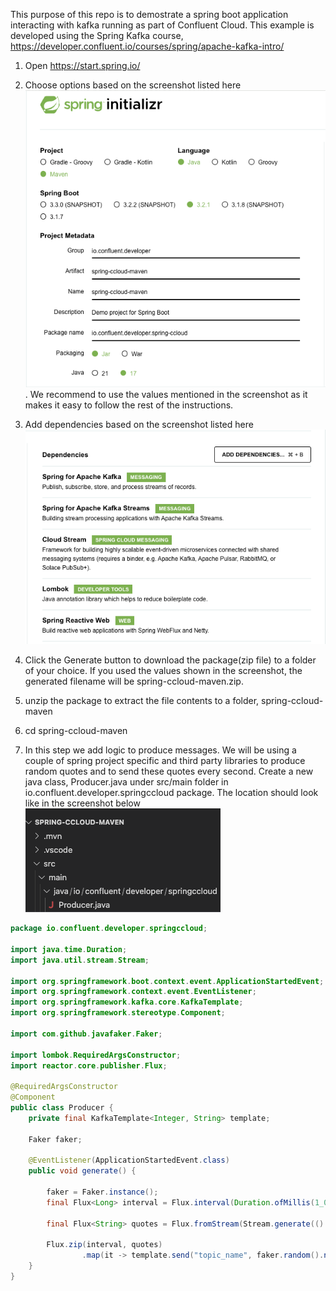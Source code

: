 This purpose of this repo is to demostrate a spring boot application interacting with kafka running as part of Confluent Cloud. This example is developed using the Spring Kafka course, https://developer.confluent.io/courses/spring/apache-kafka-intro/

1. Open https://start.spring.io/

2. Choose options based on the screenshot listed here ![image](./images/project_settings.png). We recommend to use the values mentioned in the screenshot as it makes it easy to follow the rest of the instructions.

3. Add dependencies based on the screenshot listed here ![image](./images/dependencies.png)

4. Click the Generate button to download the package(zip file) to a folder of your choice. If you used the values shown in the screenshot, the generated filename will be spring-ccloud-maven.zip.  

5. unzip the package to extract the file contents to a folder, spring-ccloud-maven

6. cd spring-ccloud-maven

7. In this step we add logic to produce messages. We will be using a couple of spring project specific and third party libraries to produce random quotes and to send these quotes every second. Create a new java class, Producer.java under src/main folder in io.confluent.developer.springccloud package. The location should look like in the screenshot below ![image](./images/producer_location.png)

```java
package io.confluent.developer.springccloud;

import java.time.Duration;
import java.util.stream.Stream;

import org.springframework.boot.context.event.ApplicationStartedEvent;
import org.springframework.context.event.EventListener;
import org.springframework.kafka.core.KafkaTemplate;
import org.springframework.stereotype.Component;

import com.github.javafaker.Faker;

import lombok.RequiredArgsConstructor;
import reactor.core.publisher.Flux;

@RequiredArgsConstructor
@Component
public class Producer {
    private final KafkaTemplate<Integer, String> template;

	Faker faker;

	@EventListener(ApplicationStartedEvent.class)
	public void generate() {

		faker = Faker.instance();
		final Flux<Long> interval = Flux.interval(Duration.ofMillis(1_000));

		final Flux<String> quotes = Flux.fromStream(Stream.generate(() -> faker.hobbit().quote()));

		Flux.zip(interval, quotes)
				.map(it -> template.send("topic_name", faker.random().nextInt(42), it.getT2())).blockLast();
	}
}
```
